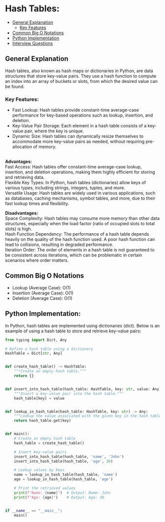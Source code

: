 # Hash Tables:


- [General Explanation](#general-explanation)
    - [Key Features](#key-featuures)
- [Common Big O Notations](#common-big-o-notations)
- [Python Implementation](#python-implementation)
- [Interview Questions](#interview-questions)


## General Explanation
Hash tables, also known as hash maps or dictionaries in Python, are data structures that store key-value pairs. They use a hash function to compute an index into an array of buckets or slots, from which the desired value can be found.

### Key Features:
- Fast Lookup: Hash tables provide constant-time average-case performance for key-based operations such as lookup, insertion, and deletion.
- Key-Value Pair Storage: Each element in a hash table consists of a key-value pair, where the key is unique.
- Dynamic Size: Hash tables can dynamically resize themselves to accommodate more key-value pairs as needed, without requiring pre-allocation of memory.

</br>**Advantages:**
</br>Fast Access: Hash tables offer constant-time average-case lookup, insertion, and deletion operations, making them highly efficient for storing and retrieving data.
</br>Flexible Key Types: In Python, hash tables (dictionaries) allow keys of various types, including strings, integers, tuples, and more.
</br>Versatile Usage: Hash tables are widely used in various applications, such as databases, caching mechanisms, symbol tables, and more, due to their fast lookup times and flexibility.

**Disadvantages:**
</br>Space Complexity: Hash tables may consume more memory than other data structures, especially when the load factor (ratio of occupied slots to total slots) is high.
</br>Hash Function Dependency: The performance of a hash table depends heavily on the quality of the hash function used. A poor hash function can lead to collisions, resulting in degraded performance.
</br>Iteration Order: The order of elements in a hash table is not guaranteed to be consistent across iterations, which can be problematic in certain scenarios where order matters.

## Common Big O Notations
- Lookup (Average Case): O(1)
- Insertion (Average Case): O(1)
- Deletion (Average Case): O(1)


## Python Implementation:
In Python, hash tables are implemented using dictionaries (dict). Below is an example of using a hash table to store and retrieve key-value pairs:

```python
from typing import Dict, Any

# Define a hash table using a dictionary
HashTable = Dict[str, Any]


def create_hash_table() -> HashTable:
    """Create an empty hash table."""
    return {}


def insert_into_hash_table(hash_table: HashTable, key: str, value: Any) -> None:
    """Insert a key-value pair into the hash table."""
    hash_table[key] = value


def lookup_in_hash_table(hash_table: HashTable, key: str) -> Any:
    """Lookup the value associated with the given key in the hash table."""
    return hash_table.get(key)


def main():
    # Create an empty hash table
    hash_table = create_hash_table()

    # Insert key-value pairs
    insert_into_hash_table(hash_table, 'name', 'John')
    insert_into_hash_table(hash_table, 'age', 30)

    # Lookup values by keys
    name = lookup_in_hash_table(hash_table, 'name')
    age = lookup_in_hash_table(hash_table, 'age')

    # Print the retrieved values
    print(f"Name: {name}")  # Output: Name: John
    print(f"Age: {age}")    # Output: Age: 30


if __name__ == "__main__":
    main()

```